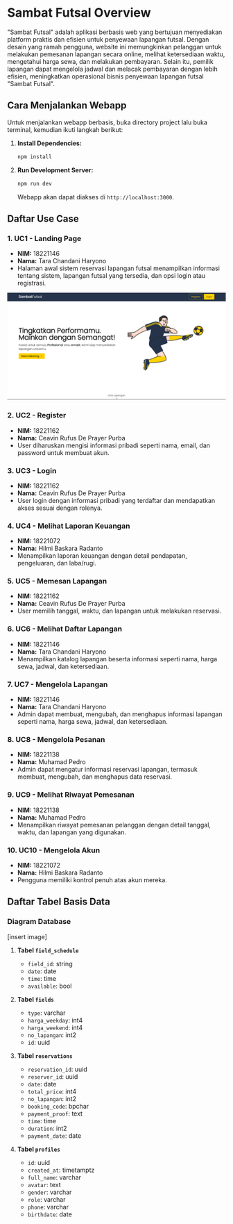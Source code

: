 # Sambat Futsal Overview

"Sambat Futsal" adalah aplikasi berbasis web yang bertujuan menyediakan platform praktis dan efisien untuk penyewaan lapangan futsal. Dengan desain yang ramah pengguna, website ini memungkinkan pelanggan untuk melakukan pemesanan lapangan secara online, melihat ketersediaan waktu, mengetahui harga sewa, dan melakukan pembayaran. Selain itu, pemilik lapangan dapat mengelola jadwal dan melacak pembayaran dengan lebih efisien, meningkatkan operasional bisnis penyewaan lapangan futsal "Sambat Futsal".

## Cara Menjalankan Webapp

Untuk menjalankan webapp berbasis, buka directory project lalu buka terminal, kemudian ikuti langkah berikut:

1. **Install Dependencies:**
   ```bash
   npm install
   ```

2. **Run Development Server:**
   ```bash
   npm run dev
   ```
   Webapp akan dapat diakses di `http://localhost:3000`.

## Daftar Use Case

### 1. UC1 - Landing Page
- **NIM:** 18221146
- **Nama:** Tara Chandani Haryono
- Halaman awal sistem reservasi lapangan futsal menampilkan informasi tentang sistem, lapangan futsal yang tersedia, dan opsi login atau registrasi.

![](doc/landing-page.png)
### 2. UC2 - Register
- **NIM:** 18221162
- **Nama:** Ceavin Rufus De Prayer Purba
- User diharuskan mengisi informasi pribadi seperti nama, email, dan password untuk membuat akun.

### 3. UC3 - Login
- **NIM:** 18221162
- **Nama:** Ceavin Rufus De Prayer Purba
- User login dengan informasi pribadi yang terdaftar dan mendapatkan akses sesuai dengan rolenya.

### 4. UC4 - Melihat Laporan Keuangan
- **NIM:** 18221072
- **Nama:** Hilmi Baskara Radanto
- Menampilkan laporan keuangan dengan detail pendapatan, pengeluaran, dan laba/rugi.

### 5. UC5 - Memesan Lapangan
- **NIM:** 18221162
- **Nama:** Ceavin Rufus De Prayer Purba
- User memilih tanggal, waktu, dan lapangan untuk melakukan reservasi.

### 6. UC6 - Melihat Daftar Lapangan
- **NIM:** 18221146
- **Nama:** Tara Chandani Haryono
- Menampilkan katalog lapangan beserta informasi seperti nama, harga sewa, jadwal, dan ketersediaan.

### 7. UC7 - Mengelola Lapangan
- **NIM:** 18221146
- **Nama:** Tara Chandani Haryono
- Admin dapat membuat, mengubah, dan menghapus informasi lapangan seperti nama, harga sewa, jadwal, dan ketersediaan.

### 8. UC8 - Mengelola Pesanan
- **NIM:** 18221138
- **Nama:** Muhamad Pedro
- Admin dapat mengatur informasi reservasi lapangan, termasuk membuat, mengubah, dan menghapus data reservasi.

### 9. UC9 - Melihat Riwayat Pemesanan
- **NIM:** 18221138
- **Nama:** Muhamad Pedro
- Menampilkan riwayat pemesanan pelanggan dengan detail tanggal, waktu, dan lapangan yang digunakan.

### 10. UC10 - Mengelola Akun
- **NIM:** 18221072
- **Nama:** Hilmi Baskara Radanto
- Pengguna memiliki kontrol penuh atas akun mereka.

## Daftar Tabel Basis Data

### Diagram Database
[insert image]

1. **Tabel `field_schedule`**
   - `field_id`: string
   - `date`: date
   - `time`: time
   - `available`: bool

2. **Tabel `fields`**
   - `type`: varchar
   - `harga_weekday`: int4
   - `harga_weekend`: int4
   - `no_lapangan`: int2
   - `id`: uuid

3. **Tabel `reservations`**
   - `reservation_id`: uuid
   - `reserver_id`: uuid
   - `date`: date
   - `total_price`: int4
   - `no_lapangan`: int2
   - `booking_code`: bpchar
   - `payment_proof`: text
   - `time`: time
   - `duration`: int2
   - `payment_date`: date

4. **Tabel `profiles`**
   - `id`: uuid
   - `created_at`: timetamptz
   - `full_name`: varchar
   - `avatar`: text
   - `gender`: varchar
   - `role`: varchar
   - `phone`: varchar
   - `birthdate`: date